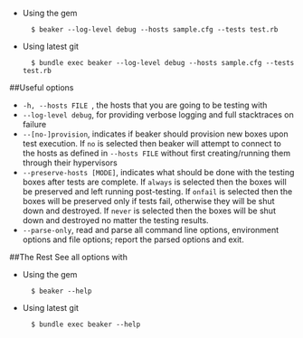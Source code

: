* Using the gem
    
        $ beaker --log-level debug --hosts sample.cfg --tests test.rb

* Using latest git

        $ bundle exec beaker --log-level debug --hosts sample.cfg --tests test.rb

##Useful options
* `-h, --hosts FILE `, the hosts that you are going to be testing with
* `--log-level debug`, for providing verbose logging and full stacktraces on failure
* `--[no-]provision`, indicates if beaker should provision new boxes upon test execution. If `no` is selected then beaker will attempt to connect to the hosts as defined in `--hosts FILE` without first creating/running them through their hypervisors
* `--preserve-hosts [MODE]`, indicates what should be done with the testing boxes after tests are complete.  If `always` is selected then the boxes will be preserved and left running post-testing.  If `onfail` is selected then the boxes will be preserved only if tests fail, otherwise they will be shut down and destroyed.  If `never` is selected then the boxes will be shut down and destroyed no matter the testing results.
* `--parse-only`, read and parse all command line options, environment options and file options; report the parsed options and exit.

##The Rest
See all options with 
* Using the gem
    
        $ beaker --help

* Using latest git

        $ bundle exec beaker --help